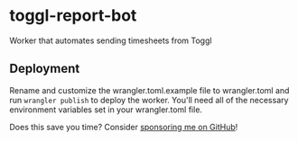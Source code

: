# toggl-report-bot

Worker that automates sending timesheets from Toggl

## Deployment

Rename and customize the wrangler.toml.example file to wrangler.toml and run `wrangler publish` to deploy the worker. You'll need all of the
necessary environment variables set in your wrangler.toml file.

Does this save you time? Consider [sponsoring me on GitHub](https://github.com/sponsors/mackenly)!
